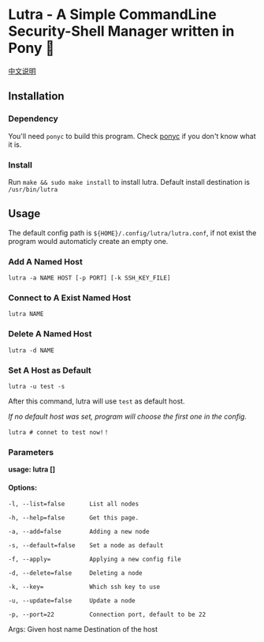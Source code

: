 # Lutra - A Simple CommandLine Security-Shell Manager written in Pony 🐴

[中文说明](./README.zh.md)

## Installation

### Dependency

You'll need `ponyc` to build this program. Check [ponyc](https://github.com/ponylang/ponyc) if you don't know what it is.

### Install

Run `make && sudo make install` to install lutra. Default install destination is `/usr/bin/lutra`

## Usage

The default config path is `${HOME}/.config/lutra/lutra.conf`, if not exist the program would automaticly create an empty one.

### Add A Named Host

`lutra -a NAME HOST [-p PORT] [-k SSH_KEY_FILE]`

### Connect to A Exist Named Host

`lutra NAME`

### Delete A Named Host

`lutra -d NAME`

### Set A Host as Default

`lutra -u test -s`

After this command, lutra will use `test` as default host.

*If no default host was set, program will choose the first one in the config.*

`lutra # connet to test now!！`


### Parameters

**usage: lutra [<options>] <node> <dest>**

#### Options:

	-l, --list=false       List all nodes
	
	-h, --help=false       Get this page.
	
	-a, --add=false        Adding a new node
	
	-s, --default=false    Set a node as default
	
	-f, --apply=           Applying a new config file
	
	-d, --delete=false     Deleting a node
	
	-k, --key=             Which ssh key to use
	
	-u, --update=false     Update a node
	
	-p, --port=22          Connection port, default to be 22
	
Args:
   <node>    Given host name
   <dest>    Destination of the host

